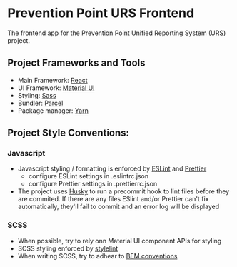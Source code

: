 # Prevention Point URS Frontend
The frontend app for the Prevention Point Unified Reporting System (URS) project.

## Project Frameworks and Tools
 - Main Framework: [React](https://reactjs.org/)
 - UI Framework: [Material UI](https://material-ui.com/)
 - Styling: [Sass](https://sass-lang.com/)
 - Bundler: [Parcel](https://parceljs.org/)
 - Package manager: [Yarn](https://yarnpkg.com/)

## Project Style Conventions:
### Javascript
- Javascript styling / formatting is enforced by [ESLint](https://eslint.org/) and [Prettier](https://prettier.io/)
  - configure ESLint settings in .eslintrc.json
  - configure Prettier settings in .prettierrc.json
- The project uses [Husky](https://github.com/typicode/husky) to run a precommit hook to lint files before they are commited. If there are any files ESlint and/or Prettier can't fix automatically, they'll fail to commit and an error log will be displayed

### SCSS
- When possible, try to rely onn Material UI component APIs for styling
- SCSS styling enforced by [stylelint](https://stylelint.io/)
- When writing SCSS, try to adhear to [BEM conventions](http://getbem.com/)
